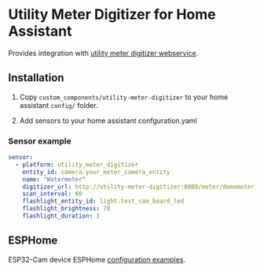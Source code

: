 # Utility Meter Digitizer for Home Assistant

Provides integration with [utility meter digitizer webservice](https://github.com/laurynas/utility-meter-digitizer).

## Installation

1. Copy `custom_components/utility-meter-digitizer` to your home assistant `config/` folder.

2. Add sensors to your home assistant confguration.yaml

### Sensor example
```yaml
sensor:
  - platform: utility_meter_digitizer
    entity_id: camera.your_meter_camera_entity
    name: "Watermeter"
    digitizer_url: http://utility-meter-digitizer:8000/meter/demometer?decimals=3&max_increase=0.1
    scan_interval: 60
    flashlight_entity_id: light.test_cam_board_led
    flashlight_brightness: 70
    flashlight_duration: 3
```


## ESPHome

ESP32-Cam device ESPHome [configuration examples](https://github.com/laurynas/esphome-devices/).

